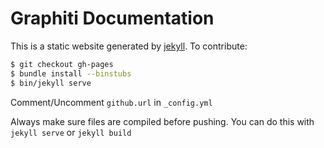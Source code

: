 Graphiti Documentation
==========

This is a static website generated by [jekyll](https://jekyllrb.com). To
contribute:

```bash
$ git checkout gh-pages
$ bundle install --binstubs
$ bin/jekyll serve
```

Comment/Uncomment `github.url` in `_config.yml`

Always make sure files are compiled before pushing. You can do this with
`jekyll serve` or `jekyll build`

